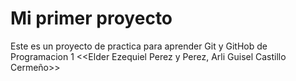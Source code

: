 # Mi primer proyecto

Este es un proyecto de practica para aprender Git y GitHob de Programacion 1
<<Elder Ezequiel Perez y Perez, Arli Guisel Castillo Cermeño>>

